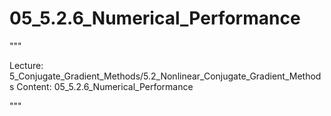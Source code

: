 # 05_5.2.6_Numerical_Performance

"""

Lecture: 5_Conjugate_Gradient_Methods/5.2_Nonlinear_Conjugate_Gradient_Methods
Content: 05_5.2.6_Numerical_Performance

"""

